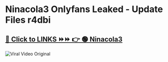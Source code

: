 
 # Ninacola3 Onlyfans Leaked - Update Files r4dbi

## <h2><a href="https://clipsfans.com/Ninacola3&ref=git">🔗 Click to LINKS ⏩⏩ 👉 🟢 Ninacola3 </a></h2>

<a href="https://clipsfans.com/Ninacola3&ref=git" rel="nofollow" data-target="animated-image.originalLink"><img src="https://i.ibb.co.com/xMMVF88/686577567.gif" alt="Viral Video Original" style="max-width: 100%; display: inline-block;" data-target="animated-image.originalImage"></a>

